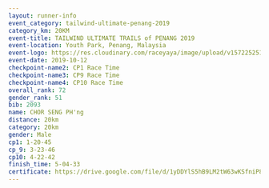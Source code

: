 ```yaml
---
layout: runner-info 
event_category: tailwind-ultimate-penang-2019 
category_km: 20KM 
event-title: TAILWIND ULTIMATE TRAILS of PENANG 2019 
event-location: Youth Park, Penang, Malaysia 
event-logo: https://res.cloudinary.com/raceyaya/image/upload/v1572252513/logo/utop-2019_h9tzys.jpg 
event-date: 2019-10-12 
checkpoint-name2: CP1 Race Time 
checkpoint-name3: CP9 Race Time 
checkpoint-name4: CP10 Race Time 
overall_rank: 72
gender_rank: 51
bib: 2093
name: CHOR SENG PH'ng
distance: 20km
category: 20km
gender: Male
cp1: 1-20-45
cp_9: 3-23-46
cp10: 4-22-42
finish_time: 5-04-33
certificate: https://drive.google.com/file/d/1yDDYlS5hB9LM2tW63wKSfniP8KAf1MAh/view?usp=sharing
---
```

